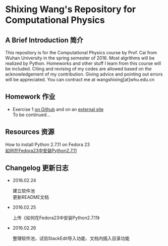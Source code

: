 # Shixing Wang's Repository for Computational Physics
## A Brief Introduction 简介
This repository is for the Computational Physics course by Prof. Cai from Wuhan University in the spring semester of 2016. Most algrithms will be realized by Python. Homeworks and other stuff I learn from this course will be included. Citing and revising of my codes are allowed based on the acknowledgement of my contribution. Giving advice and pointing out errors will be appreciated. You can contract me at wangshixing[at]whu.edu.cn
## Homework 作业
- Exercise 1 [on Github](https://github.com/ShixingWang/computationalphysics_N2013301020050/blob/master/Exercises/Exercise1.md) and on an [external site](https://www.zybuluo.com/ShixingWang/note/302740)<br>
To be continued...
## Resources 资源
How to install Python 2.7.11 on Fedora 23 <br>
[如何在Fedora23中安装Python2.7.11](https://github.com/ShixingWang/computationalphysics_N2013301020050/blob/master/Resource/Fedora23.Python.2_7_11.md)

## Changelog 更新日志
- 2016.02.24   

  建立软件池<br>更新README文档

- 2016.02.25

  上传《如何在Fedora23中安装Python2.7.11》

- 2016.02.26

  整理软件池，试验StackEdit导入功能、文档内插入目录功能
